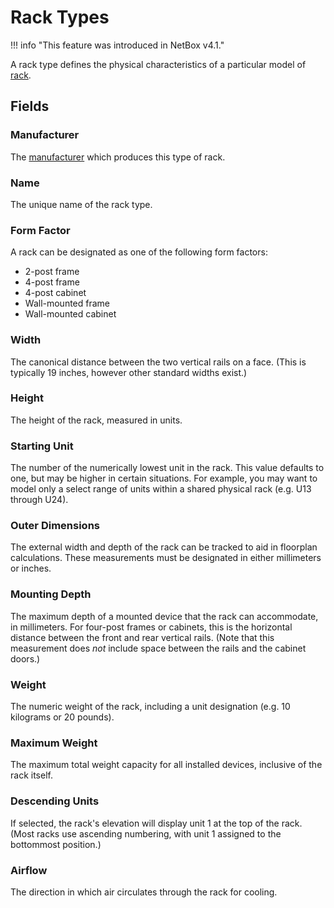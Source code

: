 # Rack Types

!!! info "This feature was introduced in NetBox v4.1."

A rack type defines the physical characteristics of a particular model of [rack](./rack.md).

## Fields

### Manufacturer

The [manufacturer](./manufacturer.md) which produces this type of rack.

### Name

The unique name of the rack type.

### Form Factor

A rack can be designated as one of the following form factors:

* 2-post frame
* 4-post frame
* 4-post cabinet
* Wall-mounted frame
* Wall-mounted cabinet

### Width

The canonical distance between the two vertical rails on a face. (This is typically 19 inches, however other standard widths exist.)

### Height

The height of the rack, measured in units.

### Starting Unit

The number of the numerically lowest unit in the rack. This value defaults to one, but may be higher in certain situations. For example, you may want to model only a select range of units within a shared physical rack (e.g. U13 through U24).

### Outer Dimensions

The external width and depth of the rack can be tracked to aid in floorplan calculations. These measurements must be designated in either millimeters or inches.

### Mounting Depth

The maximum depth of a mounted device that the rack can accommodate, in millimeters. For four-post frames or cabinets, this is the horizontal distance between the front and rear vertical rails. (Note that this measurement does _not_ include space between the rails and the cabinet doors.)

### Weight

The numeric weight of the rack, including a unit designation (e.g. 10 kilograms or 20 pounds).

### Maximum Weight

The maximum total weight capacity for all installed devices, inclusive of the rack itself.

### Descending Units

If selected, the rack's elevation will display unit 1 at the top of the rack. (Most racks use ascending numbering, with unit 1 assigned to the bottommost position.)

### Airflow

The direction in which air circulates through the rack for cooling.

